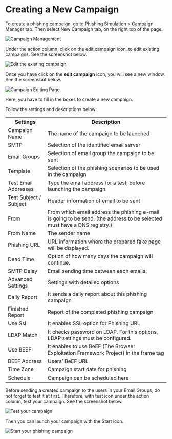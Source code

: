 # Creating a New Campaign

To create a phishing campaign,  go to Phishing Simulation > Campaign Manager tab. Then select New Campaign tab, on the right top of the page.

![Campaign Management](https://www.keepnetlabs.com/wp-content/uploads/Ekran-G%C3%B6r%C3%BCnt%C3%BCs%C3%BC-2018-07-24-19-22-05-1024x452.png)

Under the action column, click on the edit campaign icon, to edit existing campaigns. See the screenshot below.

![Edit the existing campaign](https://www.keepnetlabs.com/wp-content/uploads/Ekran-G%C3%B6r%C3%BCnt%C3%BCs%C3%BC-2018-07-24-19-25-03-1024x452.png)

Once you have click on the **edit campaign** icon, you will see a new window. See the screenshot below.

![Campaign Editing Page](https://www.keepnetlabs.com/wp-content/uploads/Ekran-G%C3%B6r%C3%BCnt%C3%BCs%C3%BC-2018-07-24-19-30-31-1024x422.png)

Here, you have to fill in the boxes to create a new campaign. 

Follow the settings and descriptions below: 


<table>
  <tbody>
    <tr>
      <th>Settings</th>
      <th align="center">Description</th>
    </tr>
    <tr>
      <td align="left">Campaign Name</td>
      <td align="left">The name of the campaign to be launched</td>
    </tr>
        <tr>
      <td align="left">SMTP</td>
      <td align="left">	
Selection of the identified email server</td>
    </tr>
        <tr>
      <td align="left">Email Groups</td>
      <td align="left">Selection of email group the campaign to be sent</td>
    </tr>
    <tr>
      <td align="left">Template</td>
      <td align="left">Selection of the phishing scenarios to be used in the campaign</td>
    </tr>
        <tr>
      <td align="left">Test Email Addresses</td>
      <td align="left">Type the email address for a test, before launching the campaign.</td>
    </tr>
        <tr>
      <td align="left">Test Subject / Subject</td>
      <td align="left">Header information of email to be sent</td>
    </tr>
        <tr>
      <td align="left">From</td>
      <td align="left">From which email address the phishing  e-mail is going to be send. (the address to be selected must have a DNS registry.) </td>
    </tr>
        <tr>
      <td align="left">From Name</td>
      <td align="left">The sender name</td>
    </tr>
        <tr>
      <td align="left">Phishing URL</td>
      <td align="left">URL information where the prepared fake page will be displayed.</td>
    </tr>
        <tr>
      <td align="left">Dead Time</td>
      <td align="left">Option of how many days the campaign will continue.</td>
    </tr>
        <tr>
      <td align="left">SMTP Delay</td>
      <td align="left">Email sending time between each emails.</td>
    </tr>
    <tr>
      <td align="left">Advanced Settings</td>
      <td align="left">Settings with detailed options</td>
    </tr>
    <tr>
      <td align="left">Daily Report</td>
      <td align="left">It sends a daily report about this phishing campaign</td>
    </tr>
    <tr>
      <td align="left">Finished Report</td>
      <td align="left">Report of the completed phishing campaign</td>
    </tr>
    <tr>
      <td align="left">Use Ssl</td>
      <td align="left">It enables SSL option for Phishing URL</td>
    </tr>
        <tr>
      <td align="left">LDAP Match</td>
      <td align="left">It checks password on LDAP. For this options, LDAP settings must be configured.</td>
    </tr>
        <tr>
      <td align="left">Use BEEF</td>
      <td align="left">It enables to use BeEF  (The Browser Exploitation Framework Project) in the frame tag</td>
    </tr>
        <tr>
      <td align="left">BEEF Address</td>
      <td align="left">Users’ BeEF URL</td>
    </tr>
        <tr>
      <td align="left">Time Zone</td>
      <td align="left">Campaign start date for phishing</td>
    </tr>
        <tr>
      <td align="left">Schedule</td>
      <td align="left">Campaign can be scheduled here</td>
    </tr>
  </tbody>
</table>

Before sending a created campaign to the users in your Email Groups, do not forget to test it at first. Therefore, with test icon under the action column,  test your campaign.  See the screenshot below. 

![Test your campaign](https://www.keepnetlabs.com/wp-content/uploads/Ekran-G%C3%B6r%C3%BCnt%C3%BCs%C3%BC-2018-07-24-19-41-59-1024x397.png)

Then you can launch your campaign with the Start icon.

![Start your phishing campaign](https://www.keepnetlabs.com/wp-content/uploads/Ekran-G%C3%B6r%C3%BCnt%C3%BCs%C3%BC-2018-07-24-19-44-54-1024x476.png)